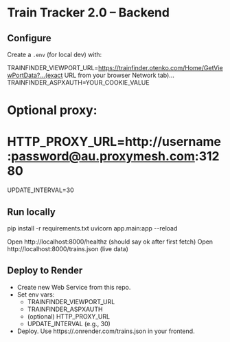 # Train Tracker 2.0 – Backend

## Configure
Create a `.env` (for local dev) with:

TRAINFINDER_VIEWPORT_URL=https://trainfinder.otenko.com/Home/GetViewPortData?...(exact URL from your browser Network tab)...
TRAINFINDER_ASPXAUTH=YOUR_COOKIE_VALUE
# Optional proxy:
# HTTP_PROXY_URL=http://username:password@au.proxymesh.com:31280
UPDATE_INTERVAL=30

## Run locally
pip install -r requirements.txt
uvicorn app.main:app --reload

Open http://localhost:8000/healthz  (should say ok after first fetch)
Open http://localhost:8000/trains.json  (live data)

## Deploy to Render
- Create new Web Service from this repo.
- Set env vars:
  - TRAINFINDER_VIEWPORT_URL
  - TRAINFINDER_ASPXAUTH
  - (optional) HTTP_PROXY_URL
  - UPDATE_INTERVAL (e.g., 30)
- Deploy. Use https://<your-service>.onrender.com/trains.json in your frontend.
